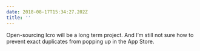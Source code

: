 ```yaml
---
date: 2018-08-17T15:34:27.202Z
title: ''
---
```

Open-sourcing Icro will be a long term project. And I’m still not sure how to prevent exact duplicates from popping up in the App Store.
